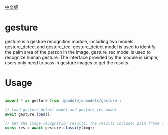 [中文版](./README_cn.md)

# gesture

gesture is a gesture recognition module, including two models: gesture_detect and gesture_rec. gesture_detect model is used to identify the palm area of the person in the image. gesture_rec model is used to recognize human gesture. The interface provided by the module is simple, users only need to pass in gesture images to get the results.

# Usage

```js

import * as gesture from '@paddlejs-models/gesture';

// Load gesture_detect model and gesture_rec model
await gesture.load();

// Get the image recognition results. The results include: palm frame coordinates and recognition results
const res = await gesture.classify(img);

```
